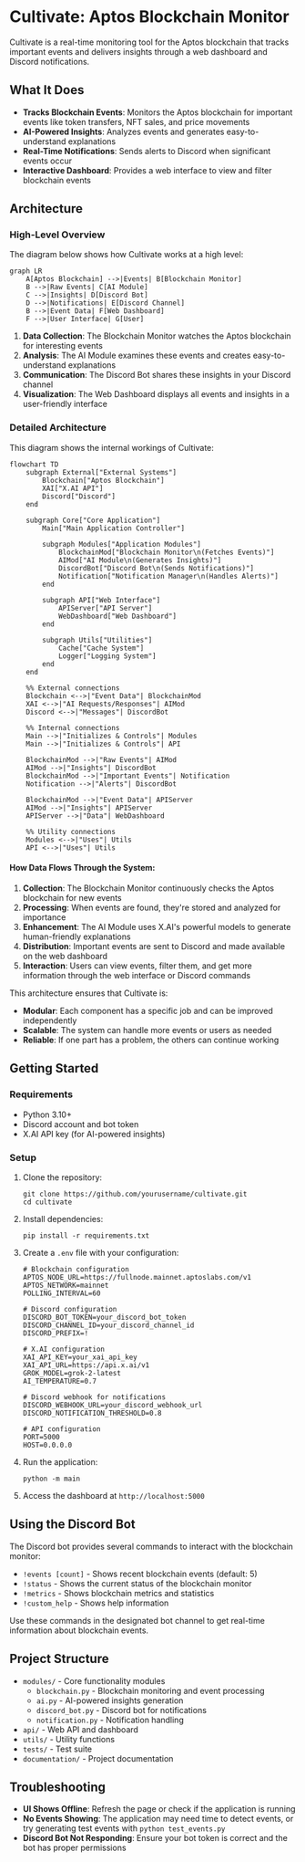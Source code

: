 # Cultivate: Aptos Blockchain Monitor

Cultivate is a real-time monitoring tool for the Aptos blockchain that tracks important events and delivers insights through a web dashboard and Discord notifications.

## What It Does

- **Tracks Blockchain Events**: Monitors the Aptos blockchain for important events like token transfers, NFT sales, and price movements
- **AI-Powered Insights**: Analyzes events and generates easy-to-understand explanations
- **Real-Time Notifications**: Sends alerts to Discord when significant events occur
- **Interactive Dashboard**: Provides a web interface to view and filter blockchain events

## Architecture

### High-Level Overview

The diagram below shows how Cultivate works at a high level:

```mermaid
graph LR
    A[Aptos Blockchain] -->|Events| B[Blockchain Monitor]
    B -->|Raw Events| C[AI Module]
    C -->|Insights| D[Discord Bot]
    D -->|Notifications| E[Discord Channel]
    B -->|Event Data| F[Web Dashboard]
    F -->|User Interface| G[User]
```

1. **Data Collection**: The Blockchain Monitor watches the Aptos blockchain for interesting events
2. **Analysis**: The AI Module examines these events and creates easy-to-understand explanations
3. **Communication**: The Discord Bot shares these insights in your Discord channel
4. **Visualization**: The Web Dashboard displays all events and insights in a user-friendly interface

### Detailed Architecture

This diagram shows the internal workings of Cultivate:

```mermaid
flowchart TD
    subgraph External["External Systems"]
        Blockchain["Aptos Blockchain"]
        XAI["X.AI API"]
        Discord["Discord"]
    end

    subgraph Core["Core Application"]
        Main["Main Application Controller"]
        
        subgraph Modules["Application Modules"]
            BlockchainMod["Blockchain Monitor\n(Fetches Events)"]
            AIMod["AI Module\n(Generates Insights)"]
            DiscordBot["Discord Bot\n(Sends Notifications)"]
            Notification["Notification Manager\n(Handles Alerts)"]
        end
        
        subgraph API["Web Interface"]
            APIServer["API Server"]
            WebDashboard["Web Dashboard"]
        end
        
        subgraph Utils["Utilities"]
            Cache["Cache System"]
            Logger["Logging System"]
        end
    end
    
    %% External connections
    Blockchain <-->|"Event Data"| BlockchainMod
    XAI <-->|"AI Requests/Responses"| AIMod
    Discord <-->|"Messages"| DiscordBot
    
    %% Internal connections
    Main -->|"Initializes & Controls"| Modules
    Main -->|"Initializes & Controls"| API
    
    BlockchainMod -->|"Raw Events"| AIMod
    AIMod -->|"Insights"| DiscordBot
    BlockchainMod -->|"Important Events"| Notification
    Notification -->|"Alerts"| DiscordBot
    
    BlockchainMod -->|"Event Data"| APIServer
    AIMod -->|"Insights"| APIServer
    APIServer -->|"Data"| WebDashboard
    
    %% Utility connections
    Modules <-->|"Uses"| Utils
    API <-->|"Uses"| Utils
```

#### How Data Flows Through the System:

1. **Collection**: The Blockchain Monitor continuously checks the Aptos blockchain for new events
2. **Processing**: When events are found, they're stored and analyzed for importance
3. **Enhancement**: The AI Module uses X.AI's powerful models to generate human-friendly explanations
4. **Distribution**: Important events are sent to Discord and made available on the web dashboard
5. **Interaction**: Users can view events, filter them, and get more information through the web interface or Discord commands

This architecture ensures that Cultivate is:
- **Modular**: Each component has a specific job and can be improved independently
- **Scalable**: The system can handle more events or users as needed
- **Reliable**: If one part has a problem, the others can continue working

## Getting Started

### Requirements

- Python 3.10+
- Discord account and bot token
- X.AI API key (for AI-powered insights)

### Setup

1. Clone the repository:
   ```
   git clone https://github.com/yourusername/cultivate.git
   cd cultivate
   ```

2. Install dependencies:
   ```
   pip install -r requirements.txt
   ```

3. Create a `.env` file with your configuration:
   ```
   # Blockchain configuration
   APTOS_NODE_URL=https://fullnode.mainnet.aptoslabs.com/v1
   APTOS_NETWORK=mainnet
   POLLING_INTERVAL=60

   # Discord configuration
   DISCORD_BOT_TOKEN=your_discord_bot_token
   DISCORD_CHANNEL_ID=your_discord_channel_id
   DISCORD_PREFIX=!

   # X.AI configuration
   XAI_API_KEY=your_xai_api_key
   XAI_API_URL=https://api.x.ai/v1
   GROK_MODEL=grok-2-latest
   AI_TEMPERATURE=0.7

   # Discord webhook for notifications
   DISCORD_WEBHOOK_URL=your_discord_webhook_url
   DISCORD_NOTIFICATION_THRESHOLD=0.8

   # API configuration
   PORT=5000
   HOST=0.0.0.0
   ```

4. Run the application:
   ```
   python -m main
   ```

5. Access the dashboard at `http://localhost:5000`

## Using the Discord Bot

The Discord bot provides several commands to interact with the blockchain monitor:

- `!events [count]` - Shows recent blockchain events (default: 5)
- `!status` - Shows the current status of the blockchain monitor
- `!metrics` - Shows blockchain metrics and statistics
- `!custom_help` - Shows help information

Use these commands in the designated bot channel to get real-time information about blockchain events.

## Project Structure

- `modules/` - Core functionality modules
  - `blockchain.py` - Blockchain monitoring and event processing
  - `ai.py` - AI-powered insights generation
  - `discord_bot.py` - Discord bot for notifications
  - `notification.py` - Notification handling
- `api/` - Web API and dashboard
- `utils/` - Utility functions
- `tests/` - Test suite
- `documentation/` - Project documentation

## Troubleshooting

- **UI Shows Offline**: Refresh the page or check if the application is running
- **No Events Showing**: The application may need time to detect events, or try generating test events with `python test_events.py`
- **Discord Bot Not Responding**: Ensure your bot token is correct and the bot has proper permissions



